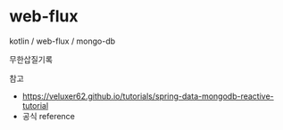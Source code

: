 # web-flux
kotlin / web-flux / mongo-db

무한삽질기록


참고
- https://veluxer62.github.io/tutorials/spring-data-mongodb-reactive-tutorial
- 공식 reference
